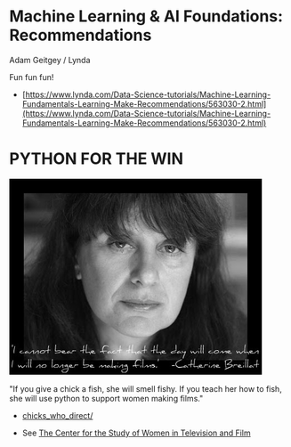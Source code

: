 # Machine Learning & AI Foundations: Recommendations
Adam Geitgey / Lynda

Fun fun fun!

* [https://www.lynda.com/Data-Science-tutorials/Machine-Learning-Fundamentals-Learning-Make-Recommendations/563030-2.html](https://www.lynda.com/Data-Science-tutorials/Machine-Learning-Fundamentals-Learning-Make-Recommendations/563030-2.html)


# PYTHON FOR THE WIN

![Motherf----OG](catherinebreillat460.jpg)

"If you give a chick a fish, she will smell fishy. If you teach her how to fish, she will use python to support women making films."

* [chicks_who_direct/](Exercise%20Files/chicks_who_direct)

* See [The Center for the Study of Women in Television and Film](http://womenintvfilm.sdsu.edu)
